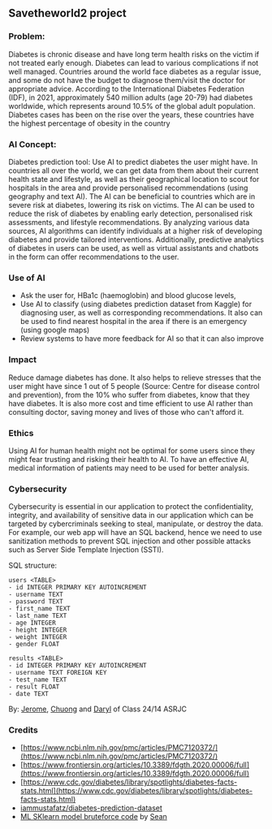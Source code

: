 ## Savetheworld2 project

### Problem:
Diabetes is chronic disease and have long term health risks on the victim if not treated early enough. Diabetes can lead to various complications if not well managed. Countries around the world face diabetes as a regular issue, and some do not have the budget to diagnose them/visit the doctor for appropriate advice. According to the International Diabetes Federation (IDF), in 2021, approximately 540 million adults (age 20-79) had diabetes worldwide, which represents around 10.5% of the global adult population. Diabetes cases has been on the rise over the years, these countries have the highest percentage of obesity in the country


### AI Concept:
Diabetes prediction tool: Use AI to predict diabetes the user might have. In countries all over the world, we can get data from them about their current health state and lifestyle, as well as their geographical location to scout for hospitals in the area and provide personalised recommendations (using geography and text AI). The AI can be beneficial to countries which are in severe risk at diabetes, lowering its risk on victims. The AI can be used to reduce the risk of diabetes by enabling early detection, personalised risk assessments, and lifestyle recommendations. By analyzing various data sources, AI algorithms can identify individuals at a higher risk of developing diabetes and provide tailored interventions. Additionally, predictive analytics of diabetes in users can be used, as well as virtual assistants and chatbots in the form can offer recommendations to the user.


### Use of AI
- Ask the user for, HBa1c (haemoglobin) and blood glucose levels,
- Use AI to classify (using diabetes prediction dataset from Kaggle) for diagnosing user, as well as corresponding recommendations. It also can be used to find nearest hospital in the area if there is an emergency (using google maps)
- Review systems to have more feedback for AI so that it can also improve


### Impact
Reduce damage diabetes has done. It also helps to relieve stresses that the user might have since 1 out of 5 people (Source: Centre for disease control and prevention), from the 10% who suffer from diabetes, know that they have diabetes. It is also more cost and time efficient to use AI rather than consulting doctor, saving money and lives of those who can't afford it.


### Ethics
Using AI for human health might not be optimal for some users since they might fear trusting and risking their health to AI. To have an effective AI, medical information of patients may need to be used for better analysis.

### Cybersecurity
Cybersecurity is essential in our application to protect the confidentiality, integrity, and availability of sensitive data in our application which can be targeted by cybercriminals seeking to steal, manipulate, or destroy the data. For example, our web app will have an SQL backend, hence we need to use sanitization methods to prevent SQL injection and other possible attacks such as Server Side Template Injection (SSTI).

SQL structure:
```
users <TABLE>
- id INTEGER PRIMARY KEY AUTOINCREMENT
- username TEXT
- password TEXT
- first_name TEXT
- last_name TEXT
- age INTEGER
- height INTEGER
- weight INTEGER
- gender FLOAT

results <TABLE>
- id INTEGER PRIMARY KEY AUTOINCREMENT
- username TEXT FOREIGN KEY
- test_name TEXT
- result FLOAT
- date TEXT
```

By: [Jerome](https://github.com/jeromepalayoor), [Chuong](https://github.com/hollowcrust) and [Daryl](https://github.com/cutekittens123) of Class 24/14 ASRJC

### Credits
- [https://www.ncbi.nlm.nih.gov/pmc/articles/PMC7120372/](https://www.ncbi.nlm.nih.gov/pmc/articles/PMC7120372/)
- [https://www.frontiersin.org/articles/10.3389/fdgth.2020.00006/full](https://www.frontiersin.org/articles/10.3389/fdgth.2020.00006/full)
- [https://www.cdc.gov/diabetes/library/spotlights/diabetes-facts-stats.html](https://www.cdc.gov/diabetes/library/spotlights/diabetes-facts-stats.html)
- [iammustafatz/diabetes-prediction-dataset](https://www.kaggle.com/datasets/iammustafatz/diabetes-prediction-dataset)
- [ML SKlearn model bruteforce code](https://github.com/beanbeah/ML/blob/main/sklearn-ml-bruteforce.py) by [Sean](https://github.com/beanbeah)